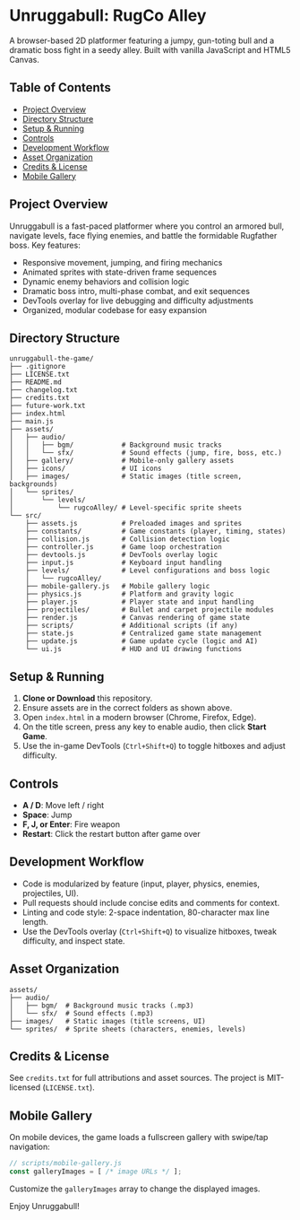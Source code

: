 # Unruggabull: RugCo Alley

A browser-based 2D platformer featuring a jumpy, gun-toting bull and a dramatic boss fight in a seedy alley. Built with vanilla JavaScript and HTML5 Canvas.

## Table of Contents
- [Project Overview](#project-overview)
- [Directory Structure](#directory-structure)
- [Setup & Running](#setup--running)
- [Controls](#controls)
- [Development Workflow](#development-workflow)
- [Asset Organization](#asset-organization)
- [Credits & License](#credits--license)
- [Mobile Gallery](#mobile-gallery)

## Project Overview
Unruggabull is a fast-paced platformer where you control an armored bull, navigate levels, face flying enemies, and battle the formidable Rugfather boss. Key features:
- Responsive movement, jumping, and firing mechanics
- Animated sprites with state-driven frame sequences
- Dynamic enemy behaviors and collision logic
- Dramatic boss intro, multi-phase combat, and exit sequences
- DevTools overlay for live debugging and difficulty adjustments
- Organized, modular codebase for easy expansion

## Directory Structure
```text
unruggabull-the-game/
├── .gitignore
├── LICENSE.txt
├── README.md
├── changelog.txt
├── credits.txt
├── future-work.txt
├── index.html
├── main.js
├── assets/
│   ├── audio/
│   │   ├── bgm/            # Background music tracks
│   │   └── sfx/            # Sound effects (jump, fire, boss, etc.)
│   ├── gallery/            # Mobile-only gallery assets
│   ├── icons/              # UI icons
│   ├── images/             # Static images (title screen, backgrounds)
│   └── sprites/
│       └── levels/
│           └── rugcoAlley/ # Level-specific sprite sheets
└── src/
    ├── assets.js           # Preloaded images and sprites
    ├── constants/          # Game constants (player, timing, states)
    ├── collision.js        # Collision detection logic
    ├── controller.js       # Game loop orchestration
    ├── devtools.js         # DevTools overlay logic
    ├── input.js            # Keyboard input handling
    ├── levels/             # Level configurations and boss logic
    │   └── rugcoAlley/
    ├── mobile-gallery.js   # Mobile gallery logic
    ├── physics.js          # Platform and gravity logic
    ├── player.js           # Player state and input handling
    ├── projectiles/        # Bullet and carpet projectile modules
    ├── render.js           # Canvas rendering of game state
    ├── scripts/            # Additional scripts (if any)
    ├── state.js            # Centralized game state management
    ├── update.js           # Game update cycle (logic and AI)
    └── ui.js               # HUD and UI drawing functions
```

## Setup & Running
1. **Clone or Download** this repository.
2. Ensure assets are in the correct folders as shown above.
3. Open `index.html` in a modern browser (Chrome, Firefox, Edge).
4. On the title screen, press any key to enable audio, then click **Start Game**.
5. Use the in-game DevTools (`Ctrl+Shift+Q`) to toggle hitboxes and adjust difficulty.

## Controls
- **A / D**: Move left / right
- **Space**: Jump
- **F, J, or Enter**: Fire weapon
- **Restart**: Click the restart button after game over

## Development Workflow
- Code is modularized by feature (input, player, physics, enemies, projectiles, UI).
- Pull requests should include concise edits and comments for context.
- Linting and code style: 2-space indentation, 80-character max line length.
- Use the DevTools overlay (`Ctrl+Shift+Q`) to visualize hitboxes, tweak difficulty, and inspect state.

## Asset Organization
```text
assets/
├── audio/
│   ├── bgm/  # Background music tracks (.mp3)
│   └── sfx/  # Sound effects (.mp3)
├── images/   # Static images (title screens, UI)
└── sprites/  # Sprite sheets (characters, enemies, levels)
```

## Credits & License
See `credits.txt` for full attributions and asset sources. The project is MIT-licensed (`LICENSE.txt`).

## Mobile Gallery
On mobile devices, the game loads a fullscreen gallery with swipe/tap navigation:
```js
// scripts/mobile-gallery.js
const galleryImages = [ /* image URLs */ ];
```
Customize the `galleryImages` array to change the displayed images.

Enjoy Unruggabull!
